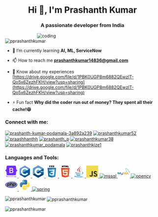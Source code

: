 <h1 align="center">Hi 👋, I'm Prashanth Kumar</h1>
<h3 align="center">A passionate developer from India</h3>

<img align="right" alt="coding" width="400" src="https://user-images.githubusercontent.com/55389276/140866485-8fb1c876-9a8f-4d6a-98dc-08c4981eaf70.gif">

<p align="left"> <img src="https://komarev.com/ghpvc/?username=pprashanthkumar&label=Profile%20views&color=0e75b6&style=flat" alt="pprashanthkumar" /> </p>

- 🌱 I’m currently learning **AI, ML, ServiceNow**

- 📫 How to reach me **prashanthkumar14836@gmail.com**

- 📄 Know about my experiences [https://drive.google.com/file/d/1PBK0UGP8m6882QEwzlT-Qo5x6ZezhFKH/view?usp=sharing](https://drive.google.com/file/d/1PBK0UGP8m6882QEwzlT-Qo5x6ZezhFKH/view?usp=sharing)

- ⚡ Fun fact **Why did the coder run out of money? They spent all their cache!😆**

<h3 align="left">Connect with me:</h3>
<p align="left">
<a href="https://linkedin.com/in/prashanth-kumar-podamala-3a892a239" target="blank"><img align="center" src="https://raw.githubusercontent.com/rahuldkjain/github-profile-readme-generator/master/src/images/icons/Social/linked-in-alt.svg" alt="prashanth-kumar-podamala-3a892a239" height="30" width="40" /></a>
<a href="https://kaggle.com/prashanthkumar52" target="blank"><img align="center" src="https://raw.githubusercontent.com/rahuldkjain/github-profile-readme-generator/master/src/images/icons/Social/kaggle.svg" alt="prashanthkumar52" height="30" width="40" /></a>
<a href="https://instagram.com/praashhanthh" target="blank"><img align="center" src="https://raw.githubusercontent.com/rahuldkjain/github-profile-readme-generator/master/src/images/icons/Social/instagram.svg" alt="praashhanthh" height="30" width="40" /></a>
<a href="https://www.codechef.com/users/prashanth_p" target="blank"><img align="center" src="https://cdn.jsdelivr.net/npm/simple-icons@3.1.0/icons/codechef.svg" alt="prashanth_p" height="30" width="40" /></a>
<a href="https://www.hackerrank.com/prashanthkumar38" target="blank"><img align="center" src="https://raw.githubusercontent.com/rahuldkjain/github-profile-readme-generator/master/src/images/icons/Social/hackerrank.svg" alt="prashanthkumar38" height="30" width="40" /></a>
<a href="https://www.leetcode.com/prashanthkumar_podamala" target="blank"><img align="center" src="https://raw.githubusercontent.com/rahuldkjain/github-profile-readme-generator/master/src/images/icons/Social/leet-code.svg" alt="prashanthkumar_podamala" height="30" width="40" /></a>
<a href="https://auth.geeksforgeeks.org/user/prashanthkjze1" target="blank"><img align="center" src="https://raw.githubusercontent.com/rahuldkjain/github-profile-readme-generator/master/src/images/icons/Social/geeks-for-geeks.svg" alt="prashanthkjze1" height="30" width="40" /></a>
</p>

<h3 align="left">Languages and Tools:</h3>
<p align="left"> <a href="https://getbootstrap.com" target="_blank" rel="noreferrer"> <img src="https://raw.githubusercontent.com/devicons/devicon/master/icons/bootstrap/bootstrap-plain-wordmark.svg" alt="bootstrap" width="40" height="40"/> </a> <a href="https://www.cprogramming.com/" target="_blank" rel="noreferrer"> <img src="https://raw.githubusercontent.com/devicons/devicon/master/icons/c/c-original.svg" alt="c" width="40" height="40"/> </a> <a href="https://www.w3schools.com/cpp/" target="_blank" rel="noreferrer"> <img src="https://raw.githubusercontent.com/devicons/devicon/master/icons/cplusplus/cplusplus-original.svg" alt="cplusplus" width="40" height="40"/> </a> <a href="https://www.w3schools.com/css/" target="_blank" rel="noreferrer"> <img src="https://raw.githubusercontent.com/devicons/devicon/master/icons/css3/css3-original-wordmark.svg" alt="css3" width="40" height="40"/> </a> <a href="https://www.w3.org/html/" target="_blank" rel="noreferrer"> <img src="https://raw.githubusercontent.com/devicons/devicon/master/icons/html5/html5-original-wordmark.svg" alt="html5" width="40" height="40"/> </a> <a href="https://www.java.com" target="_blank" rel="noreferrer"> <img src="https://raw.githubusercontent.com/devicons/devicon/master/icons/java/java-original.svg" alt="java" width="40" height="40"/> </a> <a href="https://developer.mozilla.org/en-US/docs/Web/JavaScript" target="_blank" rel="noreferrer"> <img src="https://raw.githubusercontent.com/devicons/devicon/master/icons/javascript/javascript-original.svg" alt="javascript" width="40" height="40"/> </a> <a href="https://www.microsoft.com/en-us/sql-server" target="_blank" rel="noreferrer"> <img src="https://www.svgrepo.com/show/303229/microsoft-sql-server-logo.svg" alt="mssql" width="40" height="40"/> </a> <a href="https://www.mysql.com/" target="_blank" rel="noreferrer"> <img src="https://raw.githubusercontent.com/devicons/devicon/master/icons/mysql/mysql-original-wordmark.svg" alt="mysql" width="40" height="40"/> </a> <a href="https://opencv.org/" target="_blank" rel="noreferrer"> <img src="https://www.vectorlogo.zone/logos/opencv/opencv-icon.svg" alt="opencv" width="40" height="40"/> </a> <a href="https://www.php.net" target="_blank" rel="noreferrer"> <img src="https://raw.githubusercontent.com/devicons/devicon/master/icons/php/php-original.svg" alt="php" width="40" height="40"/> </a> <a href="https://www.python.org" target="_blank" rel="noreferrer"> <img src="https://raw.githubusercontent.com/devicons/devicon/master/icons/python/python-original.svg" alt="python" width="40" height="40"/> </a> <a href="https://spring.io/" target="_blank" rel="noreferrer"> <img src="https://www.vectorlogo.zone/logos/springio/springio-icon.svg" alt="spring" width="40" height="40"/> </a> </p>

<p><img align="left" src="https://github-readme-stats.vercel.app/api/top-langs?username=pprashanthkumar&show_icons=true&locale=en&layout=compact" alt="pprashanthkumar" /></p>

<p>&nbsp;<img align="center" src="https://github-readme-stats.vercel.app/api?username=pprashanthkumar&show_icons=true&locale=en" alt="pprashanthkumar" /></p>

<p><img align="center" src="https://github-readme-streak-stats.herokuapp.com/?user=pprashanthkumar&" alt="pprashanthkumar" /></p>
